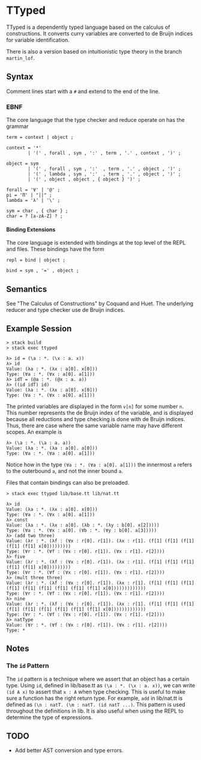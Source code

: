
# TTyped

TTyped is a dependently typed language based on the calculus of constructions.
It converts curry variables are converted to de Bruijn indices for variable
identification.

There is also a version based on intuitionistic type theory in the branch
`martin_lof`.

## Syntax

Comment lines start with a `#` and extend to the end of the line.

### EBNF

The core language that the type checker and reduce operate on has the grammar

```
term = context | object ;

context = '*'
        | '(' , forall , sym , ':' , term , '.' , context , ')' ;

object = sym
        | '(' , forall , sym , ':'  , term , '.' , object , ')' ;
        | '(' , lambda , sym , ':'  , term , '.' , object , ')' ;
        | '(' , object , object , { object } ')' ;

forall = '∀' | '@' ;
pi = 'Π' | "||" ;
lambda = 'λ' | '\' ;

sym = char , { char } ;
char = ? [a-zA-Z] ? ;
```

#### Binding Extensions

The core language is extended with bindings at the top level of the REPL and
files. These bindings have the form

```
repl = bind | object ;

bind = sym , '=' , object ;
```

## Semantics

See "The Calculus of Constructions" by Coquand and Huet. The underlying reducer
and type checker use de Bruijn indices.

## Example Session

```
> stack build
> stack exec ttyped

λ> id = (\a : *. (\x : a. x))
λ> id
Value: (λa : *. (λx : a[0]. x[0]))
Type: (∀a : *. (∀x : a[0]. a[1]))
λ> idT = (@a : *. (@x : a. a))
λ> ((id idT) id)
Value: (λa : *. (λx : a[0]. x[0]))
Type: (∀a : *. (∀x : a[0]. a[1]))
```

The printed variables are displayed in the form `v[n]` for some number `n`. This
number represents the de Bruijn index of the variable, and is displayed because
all reductions and type checking is done with de Bruijn indices. Thus, there are
case where the same variable name may have different scopes. An example is

```
λ> (\a : *. (\a : a. a))
Value: (λa : *. (λa : a[0]. a[0]))
Type: (∀a : *. (∀a : a[0]. a[1]))
```

Notice how in the type `(∀a : *. (∀a : a[0]. a[1]))` the innermost `a` refers to
the outerbound `a`, and not the inner bound `a`.

Files that contain bindings can also be preloaded.

```
> stack exec ttyped lib/base.tt lib/nat.tt

λ> id
Value: (λa : *. (λx : a[0]. x[0]))
Type: (∀a : *. (∀x : a[0]. a[1]))
λ> const
Value: (λa : *. (λx : a[0]. (λb : *. (λy : b[0]. x[2]))))
Type: (∀a : *. (∀x : a[0]. (∀b : *. (∀y : b[0]. a[3]))))
λ> (add two three)
Value: (λr : *. (λf : (∀x : r[0]. r[1]). (λx : r[1]. (f[1] (f[1] (f[1] (f[1] (f[1] x[0]))))))))
Type: (∀r : *. (∀f : (∀x : r[0]. r[1]). (∀x : r[1]. r[2])))
λ> five
Value: (λr : *. (λf : (∀x : r[0]. r[1]). (λx : r[1]. (f[1] (f[1] (f[1] (f[1] (f[1] x[0]))))))))
Type: (∀r : *. (∀f : (∀x : r[0]. r[1]). (∀x : r[1]. r[2])))
λ> (mult three three)
Value: (λr : *. (λf : (∀x : r[0]. r[1]). (λx : r[1]. (f[1] (f[1] (f[1] (f[1] (f[1] (f[1] (f[1] (f[1] (f[1] x[0]))))))))))))
Type: (∀r : *. (∀f : (∀x : r[0]. r[1]). (∀x : r[1]. r[2])))
λ> nine
Value: (λr : *. (λf : (∀x : r[0]. r[1]). (λx : r[1]. (f[1] (f[1] (f[1] (f[1] (f[1] (f[1] (f[1] (f[1] (f[1] x[0]))))))))))))
Type: (∀r : *. (∀f : (∀x : r[0]. r[1]). (∀x : r[1]. r[2])))
λ> natType
Value: (∀r : *. (∀f : (∀x : r[0]. r[1]). (∀x : r[1]. r[2])))
Type: *
```

## Notes

### The `id` Pattern

The `id` pattern is a technique where we assert that an object has a certain
type. Using `id`, defined in lib/base.tt as `(\a : *. (\x : a. x))`, we can
write `(id A x)` to assert that `x : A` when type checking. This is useful to
make sure a function has the right return type. For example, `add` in lib/nat.tt
is defined as `(\n : natT. (\m : natT. (id natT ...)`. This pattern is used
throughout the definitions in lib. It is also useful when using the REPL to
determine the type of expressions.

## TODO

- Add better AST conversion and type errors.
